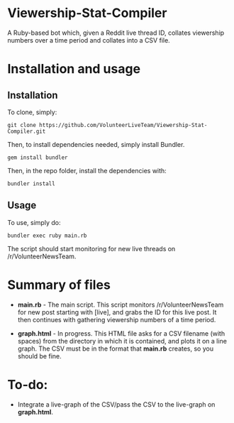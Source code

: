# Viewership-Stat-Compiler
A Ruby-based bot which, given a Reddit live thread ID, collates viewership numbers over a time period and collates into a CSV file.

# Installation and usage
## Installation

To clone, simply:
```
git clone https://github.com/VolunteerLiveTeam/Viewership-Stat-Compiler.git
```
Then, to install dependencies needed, simply install Bundler.
```
gem install bundler
```
Then, in the repo folder, install the dependencies with:
```
bundler install
```
## Usage

To use, simply do:
```
bundler exec ruby main.rb
```
The script should start monitoring for new live threads on /r/VolunteerNewsTeam.

# Summary of files

* **main.rb** - The main script. This script monitors /r/VolunteerNewsTeam for new post starting with [live], and grabs the ID for this live post. It then continues with gathering viewership numbers of a time period.

* **graph.html** - In progress. This HTML file asks for a CSV filename (with spaces) from the directory in which it 	is contained, and plots it on a line graph. The CSV must be in the format that **main.rb** creates, so you should be fine.

# To-do:
* Integrate a live-graph of the CSV/pass the CSV to the live-graph on **graph.html**.
